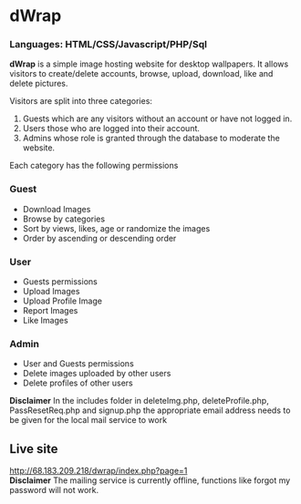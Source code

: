 # **dWrap**

### Languages: HTML/CSS/Javascript/PHP/Sql

**dWrap** is a simple image hosting website for desktop wallpapers. It allows visitors to create/delete accounts, browse, upload, download, like and delete pictures.   

Visitors are split into three categories: 
1) Guests which are any visitors without an account or have not logged in. 
2) Users those who are logged into their account.  
3) Admins whose role is granted through the database to moderate the website.<br/>

Each category has the following permissions

### Guest
- Download Images
- Browse by categories
- Sort by views, likes, age or randomize the images
- Order by ascending or descending order

### User
- Guests permissions
- Upload Images
- Upload Profile Image
- Report Images
- Like Images

### Admin
- User and Guests permissions
- Delete images uploaded by other users
- Delete profiles of other users

**Disclaimer**
In the includes folder in deleteImg.php, deleteProfile.php, PassResetReq.php and signup.php the appropriate email address needs to be given for the local mail service to work
<br>
## Live site
http://68.183.209.218/dwrap/index.php?page=1 <br>
**Disclaimer** 
The mailing service is currently offline, functions like forgot my password will not work.
